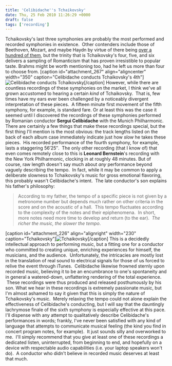```yaml
---
title: 'Celibidache''s Tchaikovsky'
date: Thu, 25 Feb 2010 11:26:29 +0000
draft: false
tags: ['recording']
---
```


Tchaikovsky's last three symphonies are probably the most performed and recorded symphonies in existence.  Other contenders include those of Beethoven, Mozart, and maybe Haydn by virtue of there being [over a hundred of them](http://en.wikipedia.org/wiki/List_of_symphonies_by_Joseph_Haydn "List of Haydn symphonies"), but the trinity that is Tchaikovsky's four, five, and six delivers a sampling of Romanticism that has proven irresistible to popular taste. Brahms might be worth mentioning too, had he left us more than four to choose from. \[caption id="attachment\_267" align="aligncenter" width="350" caption="Celibidache conducts Tchaikovsky's 4th"\]![Celibidache conducts Tchaikovsky](https://alexchaocom.files.wordpress.com/2021/07/0634f-celibidache-tchaikovsky.jpg "Celibidache conducts Tchaikovsky")\[/caption\] However, while there are countless recordings of these symphonies on the market, I think we've all grown accustomed to hearing a certain _kind_ of Tchaikovsky.  That is, few times have my ears ever been challenged by a noticeably divergent interpretation of these pieces.  A fifteen minute first movement of the fifth symphony, for example, is standard fare. Or at least this was the case it seemed until I discovered the recordings of these symphonies performed by Romanian conductor **Sergui Celibidache** with the Munich Philharmonic.  There are certainly a few things that make these recordings special, but the first thing I'll mention is the most obvious: the track lengths listed on the back of each album case immediately indicate just how _slow_ he takes these pieces.  His recorded performance of the fourth symphony, for example, lasts a staggering 56′25″.  The only other recording (that I know of) that even comes remotely close to this is **Leonard Bernstein**'s recording with the New York Philharmonic, clocking in at roughly 48 minutes. But of course, raw length doesn't say much about _any_ performance beyond vaguely describing the tempo.  In fact, while it may be common to apply a deliberate slowness to Tchaikovsky's music for gross emotional flavoring, this probably wasn't Celibidache's intent.  The late conductor's son explains his father's philosophy:

> According to my father, the tempo of a specific piece is not given by a metronome number but depends much rather on other criteria in the score and on the acoustic of a hall.  This tempo fluctuates according to the complexity of the notes and their epiphenomena.  In short, more notes need more time to develop and return (to the ear).  _The richer the music, the slower the tempo_.

\[caption id="attachment\_226" align="alignright" width="230" caption="Tchaikovsky"\]![Tchaikovsky](http://alexchao.com/wp-content/uploads/2010/02/tchaikovsky-1.jpg "Tchaikovsky")\[/caption\] This is a decidedly intellectual approach to performing music, but a fitting one for a conductor who committed to creating unique, enriching experiences for himself, the musicians, and the audience.  Unfortunately, the intricacies are mostly lost in the translation of real sound to electrical signals for those of us forced to relive the event through iTunes.  Celibidache likewise frowned sternly upon recorded music, believing it to be an encumbrance to one's spontaneity and in general a watered-down, unflattering rendering of the total experience.  These recordings were thus produced and released posthumously by his son. What we hear in these recordings is extremely passionate music, but I'm almost ashamed to say it given that this is simply the nature of Tchaikovsky's music.  Merely relaxing the tempo could not alone explain the effectiveness of Celibidache's conducting, but I will say that the dauntingly lachrymose finale of the sixth symphony is especially effective at this pace. I'll dispense with any attempt to qualitatively describe Celibidache's performances in words; frankly, I've never been satisfied with any kind of language that attempts to communicate musical feeling (the kind you find in concert program notes, for example).  It just sounds silly and overworked to me.  I'll simply recommend that you give at least one of these recordings a dedicated listen, uninterrupted, from beginning to end, and hopefully on a device with respectable audio capabilities (i.e. your laptop speakers won't do).  A conductor who didn't believe in recorded music deserves at least that much.
